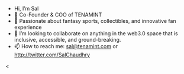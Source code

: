 - Hi, I’m Sal
- 👋 Co-Founder & COO of TENAMINT
- 🏀 Passionate about fantasy sports, collectibles, and innovative fan experience
- 🦁 I’m looking to collaborate on anything in the web3.0 space that is inclusive, accessible, and ground-breaking. 
- 📫 How to reach me: sal@tenamint.com or http://twitter.com/SalChaudhry

<
